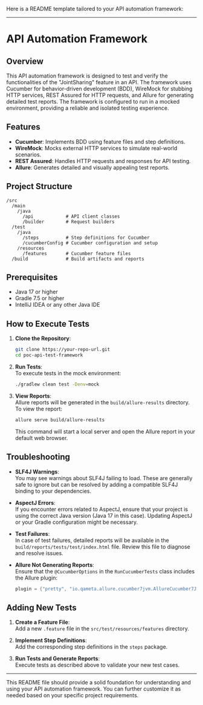 Here is a README template tailored to your API automation framework:

---

# API Automation Framework

## Overview

This API automation framework is designed to test and verify the functionalities of the "JointSharing" feature in an API. The framework uses Cucumber for behavior-driven development (BDD), WireMock for stubbing HTTP services, REST Assured for HTTP requests, and Allure for generating detailed test reports. The framework is configured to run in a mocked environment, providing a reliable and isolated testing experience.

## Features

- **Cucumber**: Implements BDD using feature files and step definitions.
- **WireMock**: Mocks external HTTP services to simulate real-world scenarios.
- **REST Assured**: Handles HTTP requests and responses for API testing.
- **Allure**: Generates detailed and visually appealing test reports.

## Project Structure

```
/src
  /main
    /java
      /api            # API client classes
      /builder        # Request builders
  /test
    /java
      /steps          # Step definitions for Cucumber
      /cucumberConfig # Cucumber configuration and setup
    /resources
      /features       # Cucumber feature files
  /build              # Build artifacts and reports
```

## Prerequisites

- Java 17 or higher
- Gradle 7.5 or higher
- IntelliJ IDEA or any other Java IDE

## How to Execute Tests

1. **Clone the Repository**:
   ```bash
   git clone https://your-repo-url.git
   cd poc-api-test-framework
   ```

2. **Run Tests**:  
   To execute tests in the mock environment:
   ```bash
   ./gradlew clean test -Denv=mock
   ```

3. **View Reports**:  
   Allure reports will be generated in the `build/allure-results` directory. To view the report:
   ```bash
   allure serve build/allure-results
   ```
   This command will start a local server and open the Allure report in your default web browser.

## Troubleshooting

- **SLF4J Warnings**:  
  You may see warnings about SLF4J failing to load. These are generally safe to ignore but can be resolved by adding a compatible SLF4J binding to your dependencies.

- **AspectJ Errors**:  
  If you encounter errors related to AspectJ, ensure that your project is using the correct Java version (Java 17 in this case). Updating AspectJ or your Gradle configuration might be necessary.

- **Test Failures**:  
  In case of test failures, detailed reports will be available in the `build/reports/tests/test/index.html` file. Review this file to diagnose and resolve issues.

- **Allure Not Generating Reports**:  
  Ensure that the `@CucumberOptions` in the `RunCucumberTests` class includes the Allure plugin:
  ```java
  plugin = {"pretty", "io.qameta.allure.cucumber7jvm.AllureCucumber7Jvm"},
  ```

## Adding New Tests

1. **Create a Feature File**:  
   Add a new `.feature` file in the `src/test/resources/features` directory.

2. **Implement Step Definitions**:  
   Add the corresponding step definitions in the `steps` package.

3. **Run Tests and Generate Reports**:  
   Execute tests as described above to validate your new test cases.

---

This README file should provide a solid foundation for understanding and using your API automation framework. You can further customize it as needed based on your specific project requirements.


